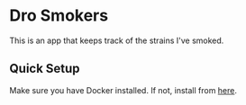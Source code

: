 # Dro Smokers
This is an app that keeps track of the strains I've smoked.

## Quick Setup
Make sure you have Docker installed. If not, install from [here](https://docs.docker.com/get-docker/).
